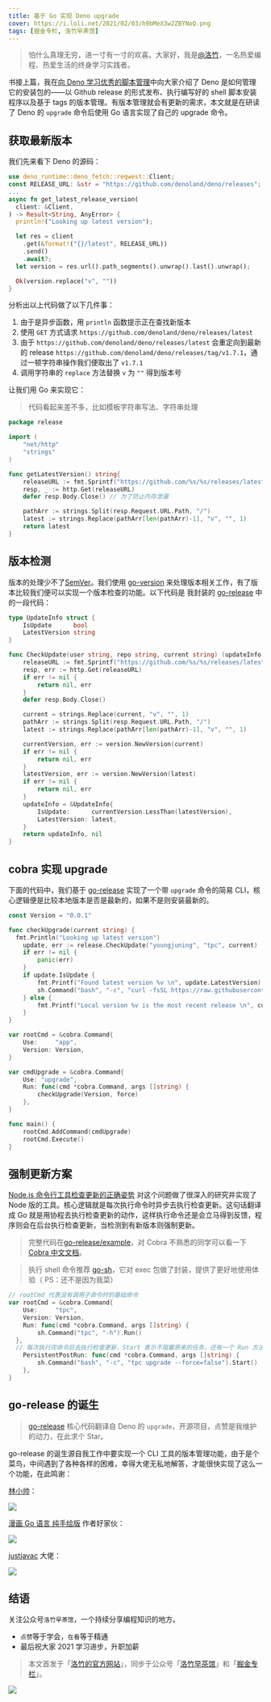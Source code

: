 ```yaml
---
title: 基于 Go 实现 Deno upgrade
cover: https://i.loli.net/2021/02/03/h9bMeX3w2ZBYNoQ.png
tags: [掘金专栏, 洛竹早茶馆]
---
```


> 怕什么真理无穷，进一寸有一寸的欢喜。大家好，我是[@洛竹](https://github.com/youngjuning)，一名热爱编程、热爱生活的终身学习实践者。

书接上篇，我在[向 Deno 学习优秀的脚本管理](https://juejin.cn/post/6924465443704930318)中向大家介绍了 Deno 是如何管理它的安装包的——以 Github release 的形式发布、执行编写好的 shell 脚本安装程序以及基于 tags 的版本管理。有版本管理就会有更新的需求，本文就是在研读了 Deno 的 `upgrade` 命令后使用 Go 语言实现了自己的 upgrade 命令。

## 获取最新版本

我们先来看下 Deno 的源码：

```rust
use deno_runtime::deno_fetch::reqwest::Client;
const RELEASE_URL: &str = "https://github.com/denoland/deno/releases";
...
async fn get_latest_release_version(
  client: &Client,
) -> Result<String, AnyError> {
  println!("Looking up latest version");

  let res = client
    .get(&format!("{}/latest", RELEASE_URL))
    .send()
    .await?;
  let version = res.url().path_segments().unwrap().last().unwrap();

  Ok(version.replace("v", ""))
}
```

分析出以上代码做了以下几件事：

1. 由于是异步函数，用 `println` 函数提示正在查找新版本
2. 使用 `GET` 方式请求 `https://github.com/denoland/deno/releases/latest`
3. 由于 `https://github.com/denoland/deno/releases/latest` 会重定向到最新的 release `https://github.com/denoland/deno/releases/tag/v1.7.1`，通过一顿字符串操作我们便取出了 `v1.7.1`
4. 调用字符串的 `replace` 方法替换 `v` 为 `""` 得到版本号

让我们用 Go 来实现它：

> 代码看起来差不多，比如模板字符串写法、字符串处理

```go
package release

import (
	"net/http"
	"strings"
)

func getLatestVersion() string{
	releaseURL := fmt.Sprintf("https://github.com/%s/%s/releases/latest", user, repo)
	resp, _ := http.Get(releaseURL)
	defer resp.Body.Close() // 为了防止内存泄漏

	pathArr := strings.Split(resp.Request.URL.Path, "/")
	latest := strings.Replace(pathArr[len(pathArr)-1], "v", "", 1)
	return latest
}
```

## 版本检测

版本的处理少不了[SemVer](https://semver.org/)。我们使用 [go-version](https://github.com/hashicorp/go-version) 来处理版本相关工作，有了版本比较我们便可以实现一个版本检查的功能。以下代码是 我封装的 [go-release](https://github.com/youngjuning/go-release) 中的一段代码：

```go
type UpdateInfo struct {
	IsUpdate      bool
	LatestVersion string
}

func CheckUpdate(user string, repo string, current string) (updateInfo *UpdateInfo, err error) {
	releaseURL := fmt.Sprintf("https://github.com/%s/%s/releases/latest", user, repo)
	resp, err := http.Get(releaseURL)
	if err != nil {
		return nil, err
	}
	defer resp.Body.Close()

	current = strings.Replace(current, "v", "", 1)
	pathArr := strings.Split(resp.Request.URL.Path, "/")
	latest := strings.Replace(pathArr[len(pathArr)-1], "v", "", 1)

	currentVersion, err := version.NewVersion(current)
	if err != nil {
		return nil, err
	}
	latestVersion, err := version.NewVersion(latest)
	if err != nil {
		return nil, err
	}
	updateInfo = &UpdateInfo{
		IsUpdate:      currentVersion.LessThan(latestVersion),
		LatestVersion: latest,
	}
	return updateInfo, nil
}
```

## cobra 实现 upgrade

下面的代码中，我们基于 [go-release](https://github.com/youngjuning/go-release) 实现了一个带 `upgrade` 命令的简易 CLI，核心逻辑便是比较本地版本是否是最新的，如果不是则安装最新的。

```go
const Version = "0.0.1"

func checkUpgrade(current string) {
  fmt.Println("Looking up latest version")
	update, err := release.CheckUpdate("youngjuning", "tpc", current)
	if err != nil {
		panic(err)
	}
	if update.IsUpdate {
		fmt.Printf("Found latest version %v \n", update.LatestVersion)
		sh.Command("bash", "-c", "curl -fsSL https://raw.githubusercontent.com/youngjuning/tpc/main/install.sh | sh").Run()
	} else {
		fmt.Printf("Local version %v is the most recent release \n", current)
	}
}

var rootCmd = &cobra.Command{
	Use:     "app",
	Version: Version,
}

var cmdUpgrade = &cobra.Command{
	Use: "upgrade",
	Run: func(cmd *cobra.Command, args []string) {
		checkUpgrade(Version, force)
	},
}

func main() {
	rootCmd.AddCommand(cmdUpgrade)
	rootCmd.Execute()
}
```

## 强制更新方案

[Node.js 命令行工具检查更新的正确姿势](https://kohpoll.github.io/blog/2017/06/06/the-right-way-to-do-update-check-in-cli-tool/) 对这个问题做了很深入的研究并实现了 Node 版的工具。核心逻辑就是每次执行命令时异步去执行检查更新。这句话翻译成 Go 就是用协程去执行检查更新的动作，这样执行命令还是会立马得到反馈，程序则会在后台执行检查更新，当检测到有新版本则强制更新。

> 完整代码在[go-release/example](https://github.com/youngjuning/go-release/tree/main/example)，对 Cobra 不熟悉的同学可以看一下 [Cobra 中文文档](https://juejin.cn/post/6924541628031959047)。

> 执行 shell 命令推荐 [go-sh](https://github.com/codeskyblue/go-sh)，它对 exec 包做了封装，提供了更好地使用体验（ PS：还不是因为我菜）

```go
// rootCmd 代表没有调用子命令时的基础命令
var rootCmd = &cobra.Command{
	Use:     "tpc",
	Version: Version,
	Run: func(cmd *cobra.Command, args []string) {
		sh.Command("tpc", "-h").Run()
  },
  // 每次执行完命令后去执行检查更新，Start 表示不阻塞原来的任务，还有一个 Run 方法则是会阻塞
	PersistentPostRun: func(cmd *cobra.Command, args []string) {
		sh.Command("bash", "-c", "tpc upgrade --force=false").Start()
	},
}
```

## go-release 的诞生

> [go-release](https://github.com/youngjuning/go-release) 核心代码翻译自 Deno 的 `upgrade`，开源项目，点赞是我维护的动力，在此求个 Star。

go-release 的诞生源自我工作中要实现一个 CLI 工具的版本管理功能，由于是个菜鸟，中间遇到了各种各样的困难，幸得大佬无私地解答，才能很快实现了这么一个功能，在此鸣谢：

[林小帅](https://juejin.cn/user/3175045313873943)：

![](https://i.loli.net/2021/02/04/TdKuPXU9Acns5pa.jpg)

[漫画 Go 语言 纯手绘版](https://juejin.cn/book/6844733833401597966) 作者好家伙：

![](https://i.loli.net/2021/02/04/Uf8OFhmSJxqEpzH.jpg)

[justjavac](https://juejin.cn/user/3526889000941592) 大佬：

![](https://i.loli.net/2021/02/04/RJ48jV6hSGyDuMi.jpg)

## 结语

关注公众号`洛竹早茶馆`，一个持续分享编程知识的地方。

- `点赞`等于学会，`在看`等于精通
- 最后祝大家 2021 学习进步，升职加薪

> 本文首发于「[洛竹的官方网站](https://youngjuning.js.org/)」，同步于公众号「[洛竹早茶馆](https://cdn.jsdelivr.net/gh/youngjuning/images/20210418112129.jpeg)」和「[掘金专栏](https://juejin.cn/user/325111174662855)」。

![](https://youngjuning.js.org/img/luozhu.png)
